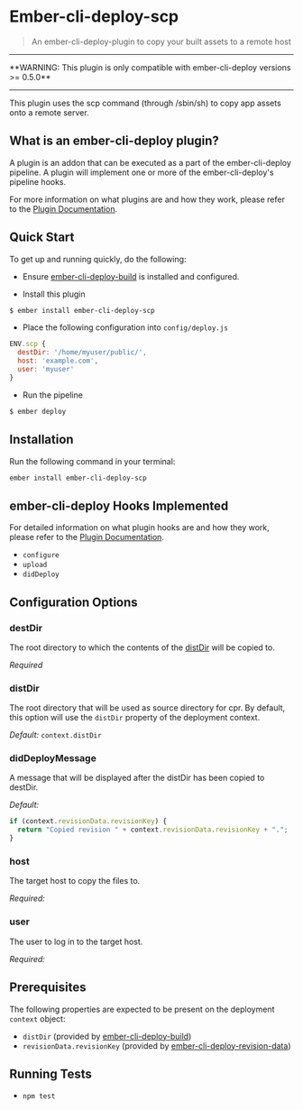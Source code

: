 # Ember-cli-deploy-scp

> An ember-cli-deploy-plugin to copy your built assets to a remote host

<hr/>
**WARNING: This plugin is only compatible with ember-cli-deploy versions >= 0.5.0**
<hr/>

This plugin uses the scp command (through /sbin/sh) to copy app assets onto a remote server.

## What is an ember-cli-deploy plugin?

A plugin is an addon that can be executed as a part of the ember-cli-deploy pipeline. A plugin will implement one or more of the ember-cli-deploy's pipeline hooks.

For more information on what plugins are and how they work, please refer to the [Plugin Documentation][2].

## Quick Start
To get up and running quickly, do the following:

- Ensure [ember-cli-deploy-build][3] is installed and configured.

- Install this plugin

```bash
$ ember install ember-cli-deploy-scp
```

- Place the following configuration into `config/deploy.js`

```javascript
ENV.scp {
  destDir: '/home/myuser/public/',
  host: 'example.com',
  user: 'myuser'
}
```

- Run the pipeline

```bash
$ ember deploy
```

## Installation
Run the following command in your terminal:

```bash
ember install ember-cli-deploy-scp
```

## ember-cli-deploy Hooks Implemented

For detailed information on what plugin hooks are and how they work, please refer to the [Plugin Documentation][1].

- `configure`
- `upload`
- `didDeploy`

## Configuration Options

### destDir

The root directory to which the contents of the [distDir](#distdir) will be copied to.

*Required*

### distDir

The root directory that will be used as source directory for cpr. By default, this option will use the `distDir` property of the deployment context.

*Default:* `context.distDir`

### didDeployMessage

A message that will be displayed after the distDir has been copied to destDir.

*Default:*

```javascript
if (context.revisionData.revisionKey) {
  return "Copied revision " + context.revisionData.revisionKey + ".";
}
```

### host

The target host to copy the files to.

*Required:*

### user

The user to log in to the target host.

*Required:*


## Prerequisites

The following properties are expected to be present on the deployment `context` object:

- `distDir`                     (provided by [ember-cli-deploy-build][2])
- `revisionData.revisionKey`    (provided by [ember-cli-deploy-revision-data][3])

## Running Tests

- `npm test`


[1]: http://ember-cli.github.io/ember-cli-deploy/plugins "Plugin Documentation"
[2]: https://github.com/zapnito/ember-cli-deploy-build "ember-cli-deploy-build"
[3]: https://github.com/zapnito/ember-cli-deploy-revision-data "ember-cli-deploy-revision-data"
